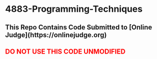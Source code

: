 # 4883-Programming-Techniques
<h2>This Repo Contains Code Submitted to [Online Judge](https://onlinejudge.org)</h2>
<h2 style="color: red">DO NOT USE THIS CODE UNMODIFIED</h2>
